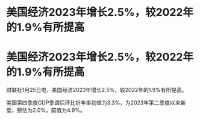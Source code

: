 # 美国经济2023年增长2.5%，较2022年的1.9%有所提高

# 美国经济2023年增长2.5%，较2022年的1.9%有所提高

财联社1月25日电，美国经济2023年增长2.5%，较2022年的1.9%有所提高。

美国第四季度GDP季调后环比折年率初值为3.3%，为2023年第二季度以来新低，预估为2.0%，前值为4.9%。

